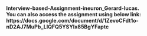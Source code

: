<h4>Interview-based-Assignment-ineuron_Gerard-lucas.
<br>
You can also access the assignment using below link:
<br>
https://docs.google.com/document/d/1ZevoCFdt1o-nD2AJ7MuPb_LlQFQ5YSYIx85BgYFaptc
  </h4>
